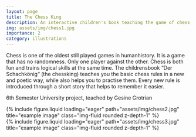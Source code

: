 ```yaml
---
layout: page
title: The Chess King
description: An interactive children's book teaching the game of chess
img: assets/img/chess1.jpg
importance: 2
category: illustrations
---
```


Chess is one of the oldest still played games in humanhistory. It is a game that has no randomness. Only one player against the other. Chess is both fun and trains logical skills at the same time. The childrensbook “Der Schachkönig“ (the chessking) teaches you the basic chess rules in a new and poetic way, while also helps you to practise them. Every new rule is introduced through a short story that helps to remember it easier.

6th Semester University project,
teached by Gesine Grotrian

<div class="row">
    <div class="col-sm mt-3 mt-md-0">
        {% include figure.liquid loading="eager" path="assets/img/chess2.jpg" title="example image" class="img-fluid rounded z-depth-1" %}
    </div>
</div>

<div class="row">
    <div class="col-sm mt-3 mt-md-0">
        {% include figure.liquid loading="eager" path="assets/img/chess3.jpg" title="example image" class="img-fluid rounded z-depth-1" %}
    </div>
</div>
